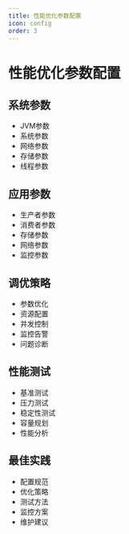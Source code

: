 ```yaml
---
title: 性能优化参数配置
icon: config
order: 3
---
```


# 性能优化参数配置

## 系统参数
- JVM参数
- 系统参数
- 网络参数
- 存储参数
- 线程参数

## 应用参数
- 生产者参数
- 消费者参数
- 存储参数
- 网络参数
- 监控参数

## 调优策略
- 参数优化
- 资源配置
- 并发控制
- 监控告警
- 问题诊断

## 性能测试
- 基准测试
- 压力测试
- 稳定性测试
- 容量规划
- 性能分析

## 最佳实践
- 配置规范
- 优化策略
- 测试方法
- 监控方案
- 维护建议
